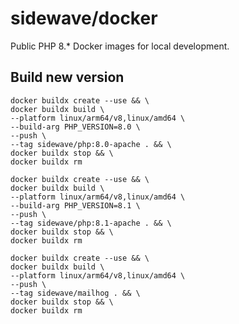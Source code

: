 # sidewave/docker

Public PHP 8.* Docker images for local development.

## Build new version
```shell
docker buildx create --use && \
docker buildx build \
--platform linux/arm64/v8,linux/amd64 \
--build-arg PHP_VERSION=8.0 \
--push \
--tag sidewave/php:8.0-apache . && \
docker buildx stop && \
docker buildx rm

docker buildx create --use && \
docker buildx build \
--platform linux/arm64/v8,linux/amd64 \
--build-arg PHP_VERSION=8.1 \
--push \
--tag sidewave/php:8.1-apache . && \
docker buildx stop && \
docker buildx rm

docker buildx create --use && \
docker buildx build \
--platform linux/arm64/v8,linux/amd64 \
--push \
--tag sidewave/mailhog . && \
docker buildx stop && \
docker buildx rm
```
